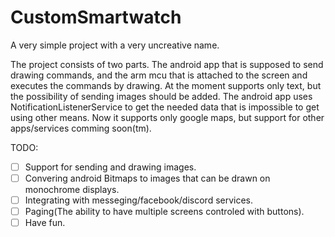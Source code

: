# CustomSmartwatch
A very simple project with a very uncreative name. 


The project consists of two parts. The android app that is supposed to send drawing commands, and the arm mcu that is attached to the screen and executes the commands by drawing. At the moment supports only text, but the possibility of sending images should be added. The android app uses NotificationListenerService to get the needed data that is impossible to get using other means. Now it supports only google maps, but support for other apps/services comming soon(tm). 

TODO:

- [ ] Support for sending and drawing images.
- [ ] Convering android Bitmaps to images that can be drawn on monochrome displays.
- [ ] Integrating with messeging/facebook/discord services.
- [ ] Paging(The ability to have multiple screens controled with buttons).
- [ ] Have fun.

